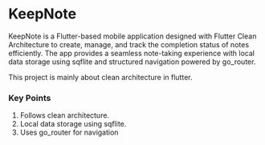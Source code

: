 # KeepNote

KeepNote is a Flutter-based mobile application designed with Flutter Clean Architecture to create,
manage, and track the completion status of notes efficiently. The app provides a seamless
note-taking experience with local data storage using sqflite and structured navigation powered by
go_router.

This project is mainly about clean architecture in flutter.

### Key Points

1. Follows clean architecture.
2. Local data storage using sqflite.
3. Uses go_router for navigation